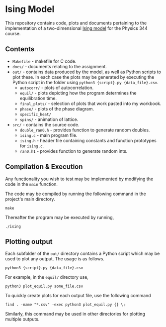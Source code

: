 # Ising Model

This repository contains code, plots and documents pertaining to the implementation of a two-dimensional [Ising model](https://en.wikipedia.org/wiki/Ising_model) for the Physics 344 course.

## Contents

* `Makefile` - makefile for C code.
* `docs/` - documents relating to the assignment.
* `out/` - contains data produced by the model, as well as Python scripts to plot these. In each case the plots may be generated by executing the Python script in the folder using `python3 {script}.py {data_file}.csv`.
    - `autocorr/` - plots of autocorrelation.
    - `equil/` - plots depicting how the program determines the equilibration time.
    - `final_plots/` - selection of plots that work pasted into my workbook.
    - `phase/` - plots of the phase diagram.
    - `specific_heat/`
    - `spins/` - animation of lattice.
* `src/` - contains the source code.
    - `double_ran0.h` - provides function to generate random doubles.
    - `ising.c` - main program file.
    - `ising.h` - header file containing constants and function prototypes for `ising.c`.
    - `ran0.h1` - provides function to generate random ints.

## Compilation & Execution

Any functionality you wish to test may be implemented by modifying the code in the `main` function.

The code may be compiled by running the following command in the project's main directory.
```
make
```

Thereafter the program may be executed by running,
```
./ising
```

## Plotting output

Each subfolder of the `out/` directory contains a Python script which may be used to plot any output. The usage is as follows.
```
python3 {script}.py {data_file}.csv
```

For example, in the `equil/` directory use,
```
python3 plot_equil.py some_file.csv
```

To quickly create plots for each output file, use the following command
```
find . -name "*.csv" -exec python3 plot_equil.py {} \;
```
Similarly, this command may be used in other directories for plotting multiple outputs.
